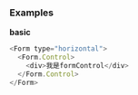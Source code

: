 ### Examples

**basic**

```js
<Form type="horizontal">
  <Form.Control>
    <div>我是formControl</div>
  </Form.Control>
</Form>
```
